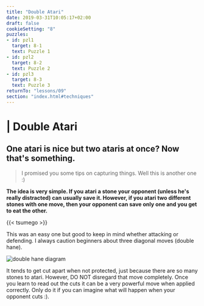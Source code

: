 ```yaml
---
title: "Double Atari"
date: 2019-03-31T10:05:17+02:00
draft: false
cookieSetting: "8"
puzzles:
- id: pzl1
  target: 8-1
  text: Puzzle 1
- id: pzl2
  target: 8-2
  text: Puzzle 2
- id: pzl3
  target: 8-3
  text: Puzzle 3
returnTo: "lessons/09"
section: "index.html#techniques"
---
```


# | Double Atari
## One atari is nice but two ataris at once? Now that's something.

> I promised you some tips on capturing things. Well this is another one :)

**The idea is very simple. If you atari a stone your opponent (unless he's really distracted) can usually save it. However, if you atari two different stones with one move, then your opponent can save only one and you get to eat the other.**

{{< tsumego >}}

This was an easy one but good to keep in mind whether attacking or defending. I always caution beginners about three diagonal moves (double hane).

![double hane diagram](/images/doublehane.jpg)

It tends to get cut apart when not protected, just because there are so many stones to atari. However, DO NOT disregard that move completely. Once you learn to read out the cuts it can be a very powerful move when applied correctly. Only do it if you can imagine what will happen when your opponent cuts :). 